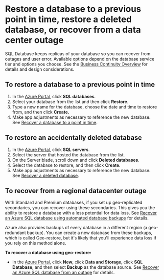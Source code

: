 <properties
	pageTitle="Troubleshoot backup and restore with Azure SQL Database"
	description="Learn how to recover a cloud database from errors and outages using backups and replicas in Azure SQL Database."
	services="sql-database"
	documentationCenter=""
	authors="dalechen"
	manager="felixwu"
	editor=""/>

<tags
	ms.service="sql-database"
	ms.workload="data-management"
	ms.tgt_pltfrm="na"
	ms.devlang="na"
	ms.topic="article"
	ms.date="08/31/2016"
	ms.author="daleche"/>

# Restore a database to a previous point in time, restore a deleted database, or recover from a data center outage

SQL Database keeps replicas of your database so you can recover from outages and user error. Available options depend on the database service tier and options you choose. See the [Business Continuity Overview](/documentation/articles/sql-database-business-continuity/) for details and design considerations.

## To restore a database to a previous point in time
1.	In the [Azure Portal](https://www.azure.cn), click **SQL databases**.
2.	Select your database from the list and then click **Restore**.
3.	Type a new name for the database, choose the date and time to restore from, and then click **Create.**
4.	Make app adjustments as necessary to reference the new database. See [Recover a database to a point in time](/documentation/articles/sql-database-recovery-using-backups/#point-in-time-restore).

## To restore an accidentally deleted database
1.	In the [Azure Portal](https://www.azure.cn), click **SQL servers**.
2.	Select the server that hosted the database from the list.
3.	On the Server blade, scroll down and click **Deleted databases**.
4.	Select the database to restore, and then click **Create**.
5.	Make app adjustments as necessary to reference the new database. See [Recover a deleted database](/documentation/articles/sql-database-recovery-using-backups/#deleted-database-restore).

## To recover from a regional datacenter outage
With Standard and Premium databases, if you set up geo-replicated secondaries, you can recover using these secondaries. This gives you the ability to restore a database with a less potential for data loss. See [Recover an Azure SQL database using automated database backups](/documentation/articles/sql-database-disaster-recovery/) for details.

Azure also provides backups of every database in a different region (a geo-redundant backup). You can create a new database from these backups, which is called Geo-restore, but it's likely that you'll experience data loss if you rely on this method alone.

**To recover a database using geo-restore:**

- In the [Azure Portal](https://www.azure.cn), click **New**, click **Data and Storage**, click **SQL Database**, and then select **Backup** as the database source. See [Recover an Azure SQL database from an outage](/documentation/articles/sql-database-disaster-recovery/) for details.
